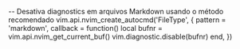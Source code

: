 
-- Desativa diagnostics em arquivos Markdown usando o método recomendado
vim.api.nvim_create_autocmd('FileType', {
  pattern = 'markdown',
  callback = function()
    local bufnr = vim.api.nvim_get_current_buf()
    vim.diagnostic.disable(bufnr)
  end,
})
